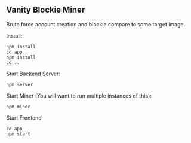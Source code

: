 Vanity Blockie Miner
----------------------------

Brute force account creation and blockie compare to some target image.

Install:
```
npm install
cd app
npm install
cd ..
```

Start Backend Server:
```
npm server
```

Start Miner (You will want to run multiple instances of this):
```
npm miner
```

Start Frontend
```
cd app
npm start
```

